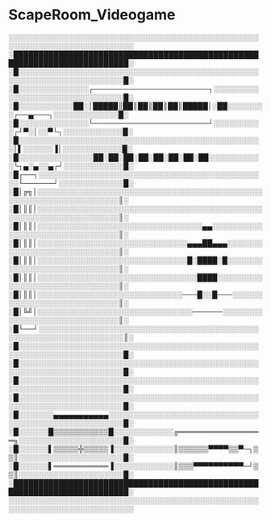 # ScapeRoom_Videogame
░░░░░░░░░░░░░░░░░░░░░░░░░░░░░░░░░░░░░░░░░░░░░░░░░░░░░░░░░░░░░░░░░░░░░░░░░░░
░█████████████████████████████████████████████████████████████████████████░
░█░░░░░░░░░░░░░░░░░░░░░░░░░░░░░░░░░░░░░░░░░░░░░░░░░░░░░░░░░░░░░░░░░░░░░░░█░
░█░░░░░░░░░░░░░░┌───────────────────────┐░░░░░░░░░░░░░░░░░░░░░░░░░░░░░░░░█░
░█░░░░░░░░░░░██░│█████║██║██║██║██║█████│░██░░░░░░░░┌──▄───┐░░░░░░░░░░░░░█░
░█░░░░░░░░░░░░░░└───────────────────────┘░░░░░░░░░░┌┘▀░│░░▀└┐░░░░░░░░░░░░█░
░█░░░░░░░░░░░░░░░░░░░░░░░░░░░░░░░░░░░░░░░░░░░░░░░░░│▌░░░░░░▐│░░░░░░░░░░░░█░
░█░░░░░░░░░░░░░░░██░██░██░██░██░██░██░██░░░░░░░░░░░└┐▄░▄░░▄┌┘░░░░░░░░░░░░█░
░█┌──┐░░░░░░░░░░░░░░░░░░░░░░░░░░░░░░░░░░░░░░░░░░░░░░└──────┘░░░░░░░░░░░░░█░
░█│╔╗│░░░░░░░░░░░░░░░░░░░░░░░░░░░░░░░░░░░░░░░░░░░░░░░░░░░░░░░░░░░░░░░░░░░║░
░█│║║│░░░░░░░░░░░░░░░░░░░░░░░░░░░░░░░░░░░░░░░░░░░░░░░░░░░░░░░░░░░░░░░░░░░║░
░█│║║│░░░░░░░░░░░░░░░░░░░░░░░░░░░░░░░░░▄▄░░░░░░░░░░░░░░░░░░░░░░░░░░░░░░░░║░
░█│║║│░░░░░░░░░░░░░░░░░░░░░░░░░░░░░░▄▄▄██▄▄▄░░░░░░░░░░░░░░░░░░░░░░░░░░░░░║░
░█│║║│░░░░░░░░░░░░░░░░░░░░░░░░░░░░░░█░████░█░░░░░░░░░░░░░░░░░░░░░░░░░░░░░║░
░█│║║│░░░░░░░░░░░░░░░░░░░░░░░░░░░░░░░░████░░░░░░░░░░░░░░░░░░░░░░░░░░░░░░░║░
░█│║║│░░░░░░░░░░░░░░░░░░░░░░░░░░░░░───█░░█───░░░░░░░░░░░░░░░░░░░░░░░░░░░░║░
░█│╚╝│░░░░░░░░░░░░░░░░░░░░░░░░░░░░░░░──────░░░░░░░░░░░░░░░░░░░░░░░░░░░░░░║░
░█└──┘░░░░░░░░░░░░░░░░░░░░░░░░░░░░░░░░░░░░░░░░░░░░░░░░░░░░░░░░░░░░░░░░░░░║░
░█░░░░░░░░░░░░░░░░░░░░░░░░░░░░░░░░░░░░░░░░░░░░░░░░░░░░░░░░░░░░░░░░░░░░░░░█░
░█░░░░░░░░░░░░░░░░░░░░░░░░░░░░░░░░░░░░░░░░░░░░░░░░░░░░░░░░░░░░░░░░░░░░░░░█░
░█░░░░░░░░░░░░░░░░░░░░░░░░░░░░░░░░░░░░░░░░░░░░░░░░░░░░░░░░░░░░░░░░░░░░░░░█░
░█░░░░░░░░░░░░░░░░░░░░░░░░░░░░░░░░░░░░░░░░░░░░░░░░░░░░░░░░░░░░░░░░░░░░░░░█░
░█░░░░░░░▄▄▄▄▄▄▄▄▄▄▄░░░░░░░░░░░░░░░░░░░░░░░░░░░░░░░░░░░░░░░░░░░░░░░░░░░░░█░
░█░░░░░░█▒▒▒▒▒▒▒▒▒▒▒█░░░░░░░░░░░░╔═════════════════╗░░░░░░░░░░░░░░░░░░░░░█░
░█░░░░░░▌▒▒▒▒▒╬▒▒▒▒▒▐░░░░░░░░░░░░║▒▒▒▒▒▒▀▀▀▀▒▒▀─┐▒▒║░░░░░░░░░░░░░░░░░░░░░█░
░█░░░░░░▌═══════════▐░░░░░░░░░░░░║▒▒▒▀▀▀▀▀▀▀▀▀▀─┘▒▒║░░░░░░░░░░░░░░░░░░░░░█░
░█████████████████████████████████████████████████████████████████████████░
░░░░░░░░░░░░░░░░░░░░░░░░░░░░░░░░░░░░░░░░░░░░░░░░░░░░░░░░░░░░░░░░░░░░░░░░░░░
